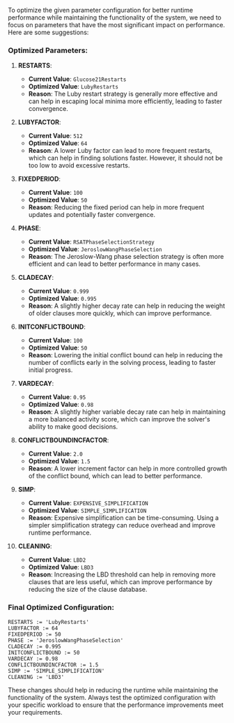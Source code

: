 To optimize the given parameter configuration for better runtime performance while maintaining the functionality of the system, we need to focus on parameters that have the most significant impact on performance. Here are some suggestions:

### Optimized Parameters:

1. **RESTARTS**:
   - **Current Value**: `Glucose21Restarts`
   - **Optimized Value**: `LubyRestarts`
   - **Reason**: The Luby restart strategy is generally more effective and can help in escaping local minima more efficiently, leading to faster convergence.

2. **LUBYFACTOR**:
   - **Current Value**: `512`
   - **Optimized Value**: `64`
   - **Reason**: A lower Luby factor can lead to more frequent restarts, which can help in finding solutions faster. However, it should not be too low to avoid excessive restarts.

3. **FIXEDPERIOD**:
   - **Current Value**: `100`
   - **Optimized Value**: `50`
   - **Reason**: Reducing the fixed period can help in more frequent updates and potentially faster convergence.

4. **PHASE**:
   - **Current Value**: `RSATPhaseSelectionStrategy`
   - **Optimized Value**: `JeroslowWangPhaseSelection`
   - **Reason**: The Jeroslow-Wang phase selection strategy is often more efficient and can lead to better performance in many cases.

5. **CLADECAY**:
   - **Current Value**: `0.999`
   - **Optimized Value**: `0.995`
   - **Reason**: A slightly higher decay rate can help in reducing the weight of older clauses more quickly, which can improve performance.

6. **INITCONFLICTBOUND**:
   - **Current Value**: `100`
   - **Optimized Value**: `50`
   - **Reason**: Lowering the initial conflict bound can help in reducing the number of conflicts early in the solving process, leading to faster initial progress.

7. **VARDECAY**:
   - **Current Value**: `0.95`
   - **Optimized Value**: `0.98`
   - **Reason**: A slightly higher variable decay rate can help in maintaining a more balanced activity score, which can improve the solver's ability to make good decisions.

8. **CONFLICTBOUNDINCFACTOR**:
   - **Current Value**: `2.0`
   - **Optimized Value**: `1.5`
   - **Reason**: A lower increment factor can help in more controlled growth of the conflict bound, which can lead to better performance.

9. **SIMP**:
   - **Current Value**: `EXPENSIVE_SIMPLIFICATION`
   - **Optimized Value**: `SIMPLE_SIMPLIFICATION`
   - **Reason**: Expensive simplification can be time-consuming. Using a simpler simplification strategy can reduce overhead and improve runtime performance.

10. **CLEANING**:
    - **Current Value**: `LBD2`
    - **Optimized Value**: `LBD3`
    - **Reason**: Increasing the LBD threshold can help in removing more clauses that are less useful, which can improve performance by reducing the size of the clause database.

### Final Optimized Configuration:
```plaintext
RESTARTS := 'LubyRestarts'
LUBYFACTOR := 64
FIXEDPERIOD := 50
PHASE := 'JeroslowWangPhaseSelection'
CLADECAY := 0.995
INITCONFLICTBOUND := 50
VARDECAY := 0.98
CONFLICTBOUNDINCFACTOR := 1.5
SIMP := 'SIMPLE_SIMPLIFICATION'
CLEANING := 'LBD3'
```

These changes should help in reducing the runtime while maintaining the functionality of the system. Always test the optimized configuration with your specific workload to ensure that the performance improvements meet your requirements.
